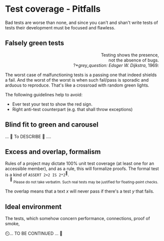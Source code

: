 # Test coverage - Pitfalls

Bad tests are worse than none, and since you can't and shan't write tests of tests their development must be focused and flawless.

## Falsely green tests

<p dir="rtl">,Testing shows the presence<br/>.not the absence of bugs
<br/><i>:grey_question: Edsger W. Dijkstra</i>, 1969*?</p>


The worst case of malfunctioning tests is a passing one that indeed shields a fail. And the worst of the worst is when such fail/pass is sporadic and arduous to reproduce. That's like a crossroad with random green lights.

The following guidelines help to avoid:

+ Ever test your test to show the red sign.
+ Right anti-test counterpart (e.g. that shall throw exceptions)

## Blind fit to green and carousel

... 🚧  To DESCRIBE 🚧 ....

## Excess and overlap, formalism

Rules of a project may dictate 100% unit test coverage (at least one for an accessible member), and as a rule, this will formalize proofs. The formal test is a kind of `ASSERT 2+2 IS 2*2`<sup>:large_orange_diamond:</sup>.\
&nbsp;&nbsp;&nbsp;&nbsp;<sup>:large_orange_diamond:</sup>&nbsp;<sub>Please do not take verbatim. Such real tests may be justified for floating-point checks.</sub>

The overlap means that a text _x_ will never pass if there's a test _y_ that fails. 

## Ideal environment

The tests, which somehow concern performance, connections, proof of smoke, 

⏲️... TO BE CONTINUED ... 🚧
